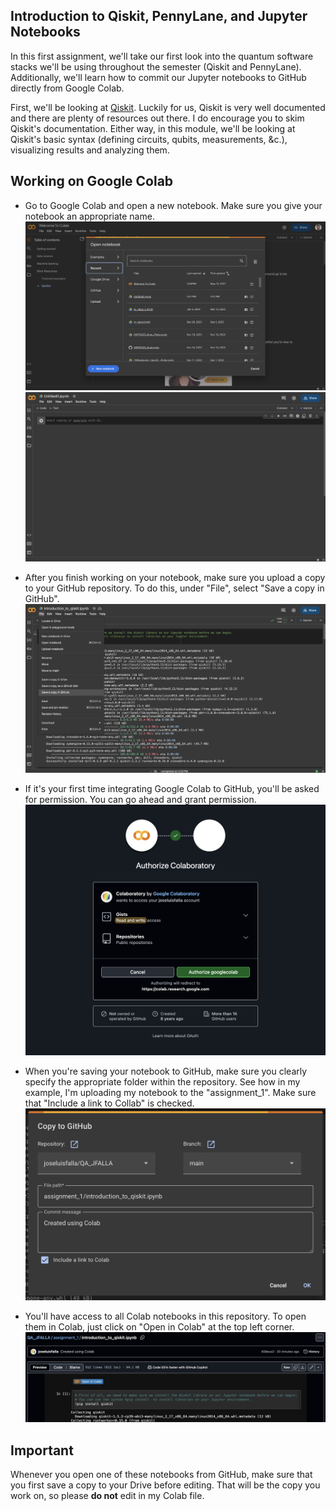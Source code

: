 ## Introduction to Qiskit, PennyLane, and Jupyter Notebooks
In this first assignment, we'll take our first look into the quantum software stacks we'll be using throughout the semester (Qiskit and PennyLane). Additionally, we'll learn how to commit our Jupyter notebooks to GitHub directly from Google Colab.

First, we'll be looking at [Qiskit](https://docs.quantum.ibm.com/guides). Luckily for us, Qiskit is very well documented and there are plenty of resources out there. I do encourage you to skim Qiskit's documentation. Either way, in this module, we'll be looking at Qiskit's basic syntax (defining circuits, qubits, measurements, &c.), visualizing results and analyzing them.

## Working on Google Colab

- Go to Google Colab and open a new notebook. Make sure you give your notebook an appropriate name.
  ![Colab](/assignment_1/screenshots/colab_open.png)
  ![new_file](/assignment_1/screenshots/new_notebook.png)

- After you finish working on your notebook, make sure you upload a copy to your GitHub repository. To do this, under "File", select "Save a copy in GitHub".
  ![save](/assignment_1/screenshots/save_to_github.png)

- If it's your first time integrating Google Colab to GitHub, you'll be asked for permission. You can go ahead and grant permission.
  ![permission](/assignment_1/screenshots/grant_permission.png)

- When you're saving your notebook to GitHub, make sure you clearly specify the appropriate folder within the repository. See how in my example, I'm uploading my notebook to the "assignment_1". Make sure that "Include a link to Collab" is checked.
  ![save_to_github](/assignment_1/screenshots/save.png)
  
- You'll have access to all Colab notebooks in this repository. To open them in Colab, just click on "Open in Colab" at the top left corner.
  ![Colab_open](/assignment_1/screenshots/open_colab.png)

## **Important**
Whenever you open one of these notebooks from GitHub, make sure that you first save a copy to your Drive before editing. That will be the copy you work on, so please **do not** edit in my Colab file.
